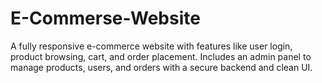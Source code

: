 # E-Commerse-Website
A fully responsive e-commerce website with features like user login, product browsing, cart, and order placement. Includes an admin panel to manage products, users, and orders with a secure backend and clean UI.        
